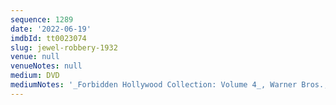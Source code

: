 ```yaml
---
sequence: 1289
date: '2022-06-19'
imdbId: tt0023074
slug: jewel-robbery-1932
venue: null
venueNotes: null
medium: DVD
mediumNotes: '_Forbidden Hollywood Collection: Volume 4_, Warner Bros., 2012'
---
```


